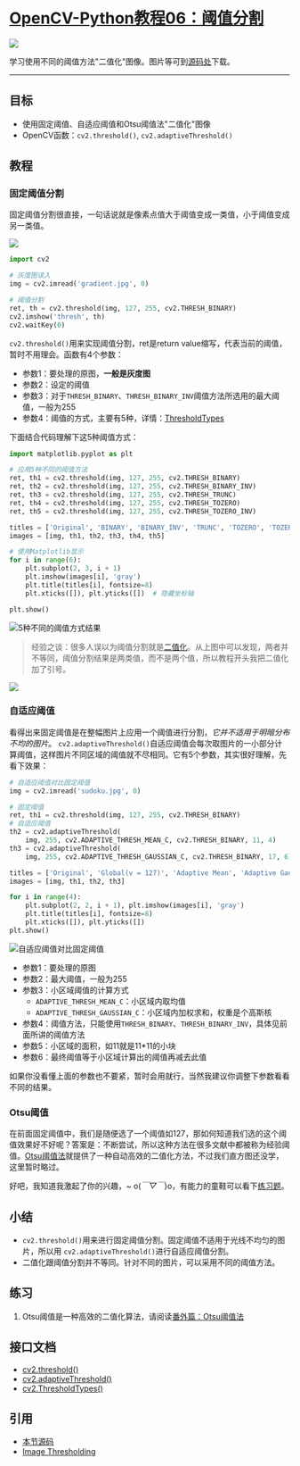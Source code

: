# [OpenCV-Python教程06：阈值分割](http://ex2tron.wang/opencv-python-image-thresholding/)

![](http://blog.codec.wang/cv2_threshold_binary_demo.jpg)

学习使用不同的阈值方法"二值化"图像。<!-- more -->图片等可到[源码处](#引用)下载。

---

## 目标

- 使用固定阈值、自适应阈值和Otsu阈值法"二值化"图像
- OpenCV函数：`cv2.threshold()`, `cv2.adaptiveThreshold()`

## 教程

### 固定阈值分割

固定阈值分割很直接，一句话说就是像素点值大于阈值变成一类值，小于阈值变成另一类值。

![](http://blog.codec.wang/cv2_threshold_binary_demo.jpg)

```python
import cv2

# 灰度图读入
img = cv2.imread('gradient.jpg', 0)

# 阈值分割
ret, th = cv2.threshold(img, 127, 255, cv2.THRESH_BINARY)
cv2.imshow('thresh', th)
cv2.waitKey(0)
```

`cv2.threshold()`用来实现阈值分割，ret是return value缩写，代表当前的阈值，暂时不用理会。函数有4个参数：

- 参数1：要处理的原图，**一般是灰度图**
- 参数2：设定的阈值
- 参数3：对于`THRESH_BINARY`、`THRESH_BINARY_INV`阈值方法所选用的最大阈值，一般为255
- 参数4：阈值的方式，主要有5种，详情：[ThresholdTypes](https://docs.opencv.org/4.0.0/d7/d1b/group__imgproc__misc.html#gaa9e58d2860d4afa658ef70a9b1115576)

下面结合代码理解下这5种阈值方式：

```python
import matplotlib.pyplot as plt

# 应用5种不同的阈值方法
ret, th1 = cv2.threshold(img, 127, 255, cv2.THRESH_BINARY)
ret, th2 = cv2.threshold(img, 127, 255, cv2.THRESH_BINARY_INV)
ret, th3 = cv2.threshold(img, 127, 255, cv2.THRESH_TRUNC)
ret, th4 = cv2.threshold(img, 127, 255, cv2.THRESH_TOZERO)
ret, th5 = cv2.threshold(img, 127, 255, cv2.THRESH_TOZERO_INV)

titles = ['Original', 'BINARY', 'BINARY_INV', 'TRUNC', 'TOZERO', 'TOZERO_INV']
images = [img, th1, th2, th3, th4, th5]

# 使用Matplotlib显示
for i in range(6):
    plt.subplot(2, 3, i + 1)
    plt.imshow(images[i], 'gray')
    plt.title(titles[i], fontsize=8)
    plt.xticks([]), plt.yticks([])  # 隐藏坐标轴

plt.show()
```

![5种不同的阈值方式结果](http://blog.codec.wang/cv2_different_threshold_demo.jpg)

> 经验之谈：很多人误以为阈值分割就是[二值化](https://baike.baidu.com/item/%E4%BA%8C%E5%80%BC%E5%8C%96)。从上图中可以发现，两者并不等同，阈值分割结果是两类值，而不是两个值，所以教程开头我把二值化加了引号。

![](http://blog.codec.wang/cv2_different_thresholds_theory.jpg)

### 自适应阈值

看得出来固定阈值是在整幅图片上应用一个阈值进行分割，*它并不适用于明暗分布不均的图片*。 `cv2.adaptiveThreshold()`自适应阈值会每次取图片的一小部分计算阈值，这样图片不同区域的阈值就不尽相同。它有5个参数，其实很好理解，先看下效果：

```python
# 自适应阈值对比固定阈值
img = cv2.imread('sudoku.jpg', 0)

# 固定阈值
ret, th1 = cv2.threshold(img, 127, 255, cv2.THRESH_BINARY)
# 自适应阈值
th2 = cv2.adaptiveThreshold(
    img, 255, cv2.ADAPTIVE_THRESH_MEAN_C, cv2.THRESH_BINARY, 11, 4)
th3 = cv2.adaptiveThreshold(
    img, 255, cv2.ADAPTIVE_THRESH_GAUSSIAN_C, cv2.THRESH_BINARY, 17, 6)

titles = ['Original', 'Global(v = 127)', 'Adaptive Mean', 'Adaptive Gaussian']
images = [img, th1, th2, th3]

for i in range(4):
    plt.subplot(2, 2, i + 1), plt.imshow(images[i], 'gray')
    plt.title(titles[i], fontsize=8)
    plt.xticks([]), plt.yticks([])
plt.show()
```

![自适应阈值对比固定阈值](http://blog.codec.wang/cv2_adaptive_vs_global_thresholding.jpg)

- 参数1：要处理的原图
- 参数2：最大阈值，一般为255
- 参数3：小区域阈值的计算方式
    - `ADAPTIVE_THRESH_MEAN_C`：小区域内取均值
    - `ADAPTIVE_THRESH_GAUSSIAN_C`：小区域内加权求和，权重是个高斯核
- 参数4：阈值方法，只能使用`THRESH_BINARY`、`THRESH_BINARY_INV`，具体见前面所讲的阈值方法
- 参数5：小区域的面积，如11就是11*11的小块
- 参数6：最终阈值等于小区域计算出的阈值再减去此值

如果你没看懂上面的参数也不要紧，暂时会用就行，当然我建议你调整下参数看看不同的结果。

### Otsu阈值

在前面固定阈值中，我们是随便选了一个阈值如127，那如何知道我们选的这个阈值效果好不好呢？答案是：不断尝试，所以这种方法在很多文献中都被称为经验阈值。[Otsu阈值法](https://baike.baidu.com/item/otsu/16252828)就提供了一种自动高效的二值化方法，不过我们直方图还没学，这里暂时略过。

好吧，我知道我激起了你的兴趣，~ o(*￣▽￣*)o，有能力的童鞋可以看下[练习题](#练习)。

## 小结

- `cv2.threshold()`用来进行固定阈值分割。固定阈值不适用于光线不均匀的图片，所以用 `cv2.adaptiveThreshold()`进行自适应阈值分割。
- 二值化跟阈值分割并不等同。针对不同的图片，可以采用不同的阈值方法。

## 练习

1. Otsu阈值是一种高效的二值化算法，请阅读[番外篇：Otsu阈值法](/opencv-python-extra-otsu-thresholding/)

## 接口文档

- [cv2.threshold()](https://docs.opencv.org/4.0.0/d7/d1b/group__imgproc__misc.html#gae8a4a146d1ca78c626a53577199e9c57)
- [cv2.adaptiveThreshold()](https://docs.opencv.org/4.0.0/d7/d1b/group__imgproc__misc.html#ga72b913f352e4a1b1b397736707afcde3)
- [cv2.ThresholdTypes()](https://docs.opencv.org/4.0.0/d7/d1b/group__imgproc__misc.html#gaa9e58d2860d4afa658ef70a9b1115576)

## 引用

- [本节源码](https://github.com/ex2tron/OpenCV-Python-Tutorial/tree/master/06.%20%E9%98%88%E5%80%BC%E5%88%86%E5%89%B2)
- [Image Thresholding](http://opencv-python-tutroals.readthedocs.io/en/latest/py_tutorials/py_imgproc/py_thresholding/py_thresholding.html)